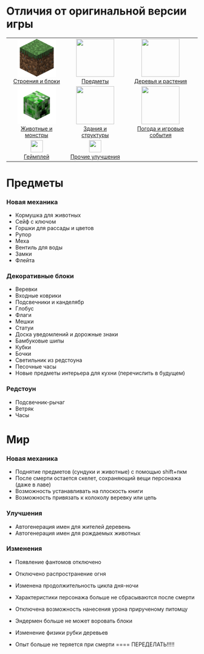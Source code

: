 # Отличия от оригинальной версии игры

<table>
    <tr>
        <td align="center">
            <a href="/docs/pages/blocks.md"> 
                <img src="/docs/images/categories/blocks.png" width = 100px height = 100px>
                <br>
                Строения и блоки
            </a>
        </td>
        <td align="center">
            <a href="/docs/pages/items.md"> 
                <img src="/docs/images/categories/items.md" width = 100px height = 100px>
                <br>
                Предметы
            </a>
        </td>
        <td align="center">
            <a href="/docs/pages/trees-and-crops.md"> 
                <img src="/docs/images/categories/trees-and-crops.md" width = 100px height = 100px>
                <br>
                Деревья и растения
            </a>
        </td>
    </tr>
    <tr>
        <td align="center">
            <a href="/docs/pages/mobs.md"> 
                <img src="/docs/images/categories/mobs.png" width = 100px height = 100px>
                <br>
                Животные и монстры
            </a>
        </td>
        <td align="center">
            <a href="/docs/pages/structures.md"> 
                <img src="/docs/images/categories/structures.md" width = 100px height = 100px>
                <br>
                Здания и структуры
            </a>
        </td>
        <td align="center">
            <a href="/docs/pages/weather-and-events.md"> 
                <img src="/docs/images/categories/weather-and-events.md" width = 100px height = 100px>
                <br>
                Погода и игровые события
            </a>
        </td>
    </tr>
    <tr>
        <td align="center">
            <a href="/docs/pages/mechanics.md"> 
                <img src="" width = 32px height = 32px>
                <br>
                Геймплей
            </a>
        </td>
        <td align="center">
            <a href="/docs/pages/others.md"> 
                <img src="" width = 32px height = 32px>
                <br>
                Прочие улучшения
            </a>
        </td>
    </tr>
</table>



# Предметы
### Новая механика
- Кормушка для животных
- Сейф с ключом
- Горшки для рассады и цветов
- Рупор
- Меха
- Вентиль для воды
- Замки
- Флейта

### Декоративные блоки
- Веревки
- Входные коврики
- Подсвечники и канделябр
- Глобус
- Флаги
- Мешки
- Статуи
- Доска уведомлений и дорожные знаки
- Бамбуковые шипы
- Кубки
- Бочки
- Светильник из редстоуна
- Песочные часы
- Новые предметы интерьера для кухни (перечислить в будущем)

### Редстоун
- Подсвечник-рычаг
- Ветряк
- Часы





# Мир
### Новая механика
- Поднятие предметов (сундуки и животные) с помощью shift+пкм
- После смерти остается скелет, сохраняющий вещи персонажа (даже в лаве)
- Возможность устанавливать на плоскость книги
- Возможность привязать к колоколу веревку или цепь

### Улучшения
- Автогенерация имен для жителей деревень
- Автогенерация имен для рождаемых животных

### Изменения
- Появление фантомов отключено
- Отключено распространение огня
- Изменена продолжительность цикла дня-ночи
- Характеристики персонажа больше не сбрасываются после смерти
- Отключена возможность нанесения урона прирученому питомцу
- Эндермен больше не может воровать блоки
- Изменение физики рубки деревьев






- Опыт больше не теряется при смерти
==== ПЕРЕДЕЛАТЬ!!!!!